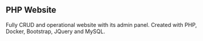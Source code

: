 ## PHP Website

Fully CRUD and operational website with its admin panel. Created with PHP, Docker, Bootstrap, JQuery and MySQL.
